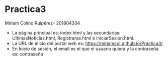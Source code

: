 # Practica3
Miriam Colino Ruipérez- 201804334

- La página principal es: index.html y las secundarias: UltimasNoticias.html, Registrarse.html e IniciarSesion.html.
- La URL de inicio del portal web es: https://miriamcol.github.io/Practica3/
- En Inicio de sesión, el email es el que el usuario quiera y la contraseña es: contraseña